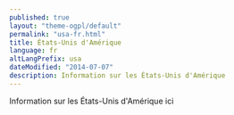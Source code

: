 ```yaml
---
published: true
layout: "theme-ogpl/default"
permalink: "usa-fr.html"
title: États-Unis d'Amérique
language: fr
altLangPrefix: usa
dateModified: "2014-07-07"
description: Information sur les États-Unis d'Amérique
---
```


Information sur les États-Unis d'Amérique ici
